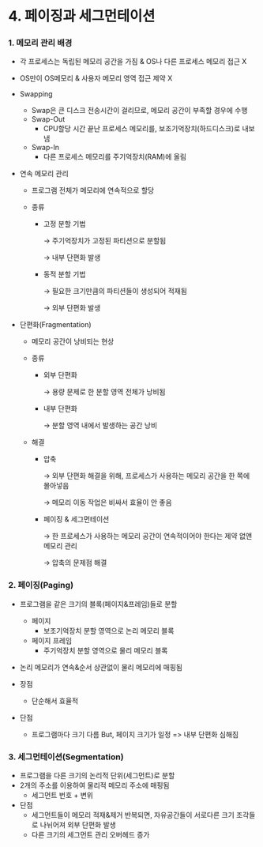 # 4. 페이징과 세그먼테이션



### 1. 메모리 관리 배경

* 각 프로세스는 독립된 메모리 공간을 가짐 & OS나 다른 프로세스 메모리 접근 X

* OS만이 OS메모리 & 사용자 메모리 영역 접근 제약 X

* Swapping

  * Swap은 큰 디스크 전송시간이 걸리므로, 메모리 공간이 부족할 경우에 수행
  * Swap-Out
    * CPU할당 시간 끝난 프로세스 메모리를, 보조기억장치(하드디스크)로 내보냄
  * Swap-In
    * 다른 프로세스 메모리를 주기억장치(RAM)에 올림

* 연속 메모리 관리

  * 프로그램 전체가 메모리에 연속적으로 할당

  * 종류

    * 고정 분할 기법

      →   주기억장치가 고정된 파티션으로 분할됨

      →   내부 단편화 발생

    * 동적 분할 기법

      →   필요한 크기만큼의 파티션들이 생성되어 적재됨

      →   외부 단편화 발생

* 단편화(Fragmentation)

  * 메모리 공간이 낭비되는 현상

  * 종류

    * 외부 단편화

      →   용량 문제로 한 분할 영역 전체가 낭비됨

    * 내부 단편화

      →   분할 영역 내에서 발생하는 공간 낭비

  * 해결 

    * 압축

      →   외부 단편화 해결을 위해, 프로세스가 사용하는 메모리 공간을 한 쪽에 몰아넣음

      →  메모리 이동 작업은 비싸서 효율이 안 좋음

    * 페이징 & 세그먼테이션

      →   한 프로세스가 사용하는 메모리 공간이 연속적이어야 한다는 제약 없앤 메모리 관리

      →   압축의 문제점 해결



### 2. 페이징(Paging)

* 프로그램을 같은 크기의 블록(페이지&프레임)들로 분할
  * 페이지
    * 보조기억장치 분할 영역으로 논리 메모리 블록
  * 페이지 프레임
    * 주기억장치 분할 영역으로  물리 메모리 블록
* 논리 메모리가 연속&순서 상관없이 물리 메모리에 매핑됨
* 장점
  * 단순해서 효율적

* 단점
  * 프로그램마다 크기 다름 But, 페이지 크기가 일정 => 내부 단편화 심해짐



### 3. 세그먼테이션(Segmentation)

* 프로그램을 다른 크기의 논리적 단위(세그먼트)로 분할
* 2개의 주소를 이용하여 물리적 메모리 주소에 매핑됨
  * 세그먼트 번호 + 변위
* 단점
  * 세그먼트들이 메모리 적재&제거 반복되면, 자유공간들이 서로다른 크기 조각들로 나뉘어져 외부 단편화 발생
  * 다른 크기의 세그먼트 관리 오버헤드 증가